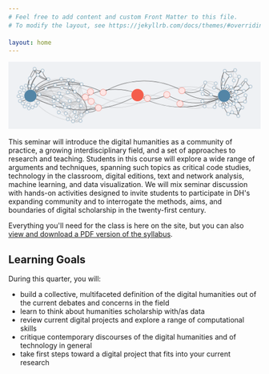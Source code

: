 ```yaml
---
# Feel free to add content and custom Front Matter to this file.
# To modify the layout, see https://jekyllrb.com/docs/themes/#overriding-theme-defaults

layout: home
---
```


![](img/sixdegrees_banner.png)

This seminar will introduce the digital humanities as a community of practice, a growing interdisciplinary field, and a set of approaches to research and teaching. Students in this course will explore a wide range of arguments and techniques, spanning such topics as critical code studies, technology in the classroom, digital editions, text and network analysis, machine learning, and data visualization. We will mix seminar discussion with hands-on activities designed to invite students to participate in DH's expanding community and to interrogate the methods, aims, and boundaries of digital scholarship in the twenty-first century.

Everything you'll need for the class is here on the site, but you can also [view and download a PDF version of the syllabus](syllabus.pdf).

## Learning Goals

During this quarter, you will:

- build a collective, multifaceted definition of the digital humanities out of the current debates and concerns in the field
- learn to think about humanities scholarship with/as data
- review current digital projects and explore a range of computational skills
- critique contemporary discourses of the digital humanities and of technology in general
- take first steps toward a digital project that fits into your current research
